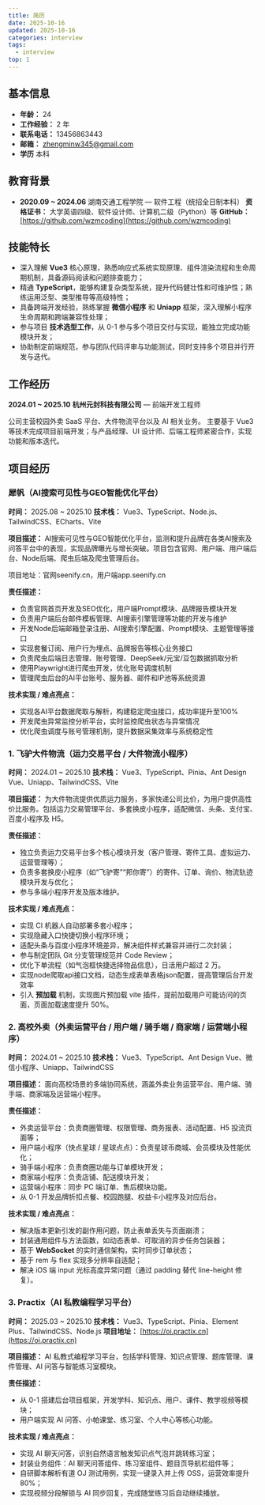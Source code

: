 ```yaml
---
title: 简历
date: 2025-10-16
updated: 2025-10-16
categories: interview
tags:
  - interview
top: 1
---
```



## 基本信息

- **年龄：** 24
- **工作经验：** 2 年
- **联系电话：** 13456863443
- **邮箱：** zhengminw345@gmail.com
- **学历** 本科

## 教育背景

- **2020.09 ~ 2024.06** 湖南交通工程学院 — 软件工程（统招全日制本科）
  **资格证书：** 大学英语四级、软件设计师、计算机二级（Python）等
  **GitHub：** [https://github.com/wzmcoding](https://github.com/wzmcoding)

## 技能特长

- 深入理解 **Vue3** 核心原理，熟悉响应式系统实现原理、组件渲染流程和生命周期机制，具备源码阅读和问题排查能力；
- 精通 **TypeScript**，能够构建复杂类型系统，提升代码健壮性和可维护性；熟练运用泛型、类型推导等高级特性；
- 具备跨端开发经验，熟练掌握 **微信小程序** 和 **Uniapp** 框架，深入理解小程序生命周期和跨端兼容性处理；
- 参与项目 **技术选型工作**，从 0-1 参与多个项目交付与实现，能独立完成功能模块开发；
- 协助制定前端规范，参与团队代码评审与功能测试，同时支持多个项目并行开发与迭代。

## 工作经历

**2024.01 ~ 2025.10**
**杭州元封科技有限公司** — 前端开发工程师

公司主营校园外卖 SaaS 平台、大件物流平台以及 AI 相关业务。
主要基于 Vue3 等技术完成项目前端开发；与产品经理、UI 设计师、后端工程师紧密合作，实现功能和版本迭代。

## 项目经历

### 犀帆（AI搜索可见性与GEO智能优化平台）

**时间：** 2025.08 ~ 2025.10
**技术栈：** Vue3、TypeScript、Node.js、TailwindCSS、ECharts、Vite

**项目描述：**
AI搜索可见性与GEO智能优化平台，监测和提升品牌在各类AI搜索及问答平台中的表现，实现品牌曝光与增长突破。项目包含官网、用户端、用户端后台、Node后端、爬虫后端及爬虫管理后台。

项目地址：官网seenify.cn，用户端app.seenify.cn

**责任描述：**

- 负责官网首页开发及SEO优化，用户端Prompt模块、品牌报告模块开发
- 负责用户端后台邮件模板管理、AI搜索引擎管理等功能的开发与维护
- 开发Node后端邮箱登录注册、AI搜索引擎配置、Prompt模块、主题管理等接口
- 实现套餐订阅、用户行为埋点、品牌报告等核心业务接口
- 负责爬虫后端日志管理、账号管理、DeepSeek/元宝/豆包数据抓取分析
- 使用Playwright进行爬虫开发，优化账号调度机制
- 管理爬虫后台的AI平台账号、服务器、邮件和IP池等系统资源

**技术实现 / 难点亮点：**

- 实现各AI平台数据爬取与解析，构建稳定爬虫接口，成功率提升至100%
- 开发爬虫异常监控分析平台，实时监控爬虫状态与异常情况
- 优化爬虫调度与账号管理机制，提升数据采集效率与系统稳定性

### 1. 飞驴大件物流（运力交易平台 / 大件物流小程序）

**时间：** 2024.01 ~ 2025.10
**技术栈：** Vue3、TypeScript、Pinia、Ant Design Vue、Uniapp、TailwindCSS、Vite

**项目描述：**
为大件物流提供优质运力服务，多家快递公司比价，为用户提供高性价比服务。包括运力交易管理平台、多套换皮小程序，适配微信、头条、支付宝、百度小程序及 H5。

**责任描述：**

- 独立负责运力交易平台多个核心模块开发（客户管理、寄件工具、虚拟运力、运营管理等）；
- 负责多套换皮小程序（如“飞驴寄”“邦你寄”）的寄件、订单、询价、物流轨迹模块开发与优化；
- 参与多端小程序开发及版本维护。

**技术实现 / 难点亮点：**

- 实现 CI 机器人自动部署多套小程序；
- 实现隐藏入口快捷切换小程序环境；
- 适配头条与百度小程序环境差异，解决组件样式兼容并进行二次封装；
- 参与制定团队 Git 分支管理规范并 Code Review；
- 优化下单流程（如气泡框快捷选择物品信息），日活用户超过 2 万。
- 实现node爬取api接口文档，动态生成表单表格json配置，提高管理后台开发效率
- 引入 **预加载** 机制，实现图片预加载 vite 插件，提前加载用户可能访问的页面，页面加载速度提升 50%。

### 2. 高校外卖（外卖运营平台 / 用户端 / 骑手端 / 商家端 / 运营端小程序）

**时间：** 2024.01 ~ 2025.10
**技术栈：** Vue3、TypeScript、Ant Design Vue、微信小程序、Uniapp、TailwindCSS

**项目描述：**
面向高校场景的多端协同系统，涵盖外卖业务运营平台、用户端、骑手端、商家端及运营端小程序。

**责任描述：**

- 外卖运营平台：负责商圈管理、权限管理、商务报表、活动配置、H5 投流页面等；
- 用户端小程序（快点星球 / 星球点点）：负责星球币商城、会员模块及性能优化；
- 骑手端小程序：负责商圈功能与订单模块开发；
- 商家端小程序：负责店铺、配送模块开发；
- 运营端小程序：同步 PC 端订单、售后模块功能。
- 从 0-1 开发品牌折扣点餐、校园跑腿、权益卡小程序及对应后台。

**技术实现 / 难点亮点：**

- 解决版本更新引发的副作用问题，防止表单丢失与页面崩溃；
- 封装通用组件与方法函数，如动态表单、可取消的异步任务包装器；
- 基于 **WebSocket** 的实时通信架构，实时同步订单状态；
- 基于 rem 与 flex 实现多分辨率自适配；
- 解决 iOS 端 input 光标高度异常问题（通过 padding 替代 line-height 修复）。

### 3. Practix（AI 私教编程学习平台）

**时间：** 2025.03 ~ 2025.10
**技术栈：** Vue3、TypeScript、Pinia、Element Plus、TailwindCSS、Node.js
**项目地址：** [https://oi.practix.cn](https://oi.practix.cn)

**项目描述：**
AI 私教式编程学习平台，包括学科管理、知识点管理、题库管理、课件管理、AI 问答与智能练习室模块。

**责任描述：**

- 从 0-1 搭建后台项目框架，开发学科、知识点、用户、课件、教学视频等模块；
- 用户端实现 AI 问答、小帕课堂、练习室、个人中心等核心功能。

**技术实现 / 难点亮点：**

- 实现 AI 聊天问答，识别自然语言触发知识点气泡并跳转练习室；
- 封装业务组件：AI 聊天问答组件、练习室组件、题目页导航栏组件等；
- 自研脚本解析有道 OJ 测试用例，实现一键录入并上传 OSS，运营效率提升 80%；
- 实现视频分段解锁与 AI 同步回复，完成随堂练习后自动继续播放。
